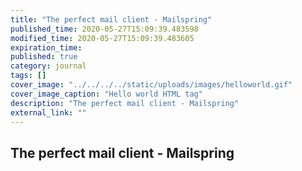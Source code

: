 ```yaml
---
title: "The perfect mail client - Mailspring"
published_time: 2020-05-27T15:09:39.483598
modified_time: 2020-05-27T15:09:39.483605
expiration_time: 
published: true
category: journal
tags: []
cover_image: "../../../../static/uploads/images/helloworld.gif"
cover_image_caption: "Hello world HTML tag"
description: "The perfect mail client - Mailspring"
external_link: ""
---
```


## The perfect mail client - Mailspring

